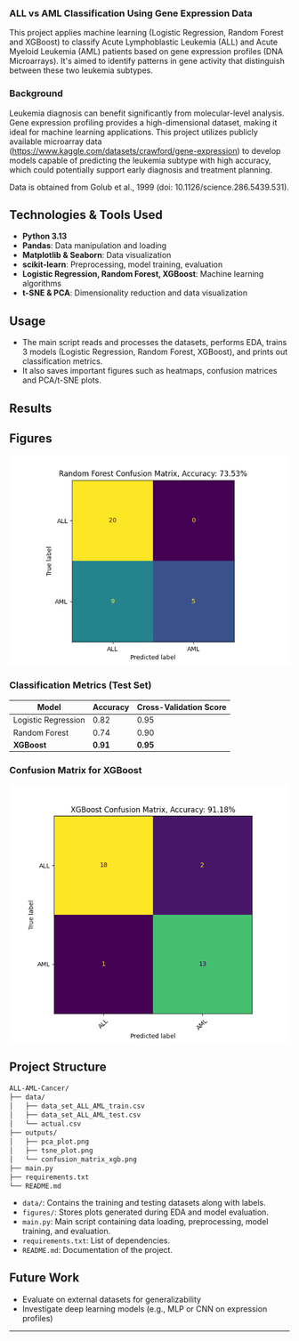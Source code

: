 ### ALL vs AML Classification Using Gene Expression Data

This project applies machine learning (Logistic Regression, Random Forest and XGBoost) to classify Acute Lymphoblastic Leukemia (ALL) and Acute Myeloid Leukemia (AML) patients based on gene expression profiles (DNA Microarrays). 
It's aimed to identify patterns in gene activity that distinguish between these two leukemia subtypes.

### Background

Leukemia diagnosis can benefit significantly from molecular-level analysis. Gene expression profiling provides a high-dimensional dataset, making it ideal for machine learning applications. 
This project utilizes publicly available microarray data (https://www.kaggle.com/datasets/crawford/gene-expression) to develop models capable of predicting the leukemia subtype with high accuracy, which could potentially support early diagnosis and treatment planning.

Data is obtained from Golub et al., 1999 (doi: 10.1126/science.286.5439.531).

## Technologies & Tools Used
- **Python 3.13**
- **Pandas**: Data manipulation and loading
- **Matplotlib & Seaborn**: Data visualization
- **scikit-learn**: Preprocessing, model training, evaluation
- **Logistic Regression, Random Forest, XGBoost**: Machine learning algorithms
- **t-SNE & PCA**: Dimensionality reduction and data visualization


## Usage
- The main script reads and processes the datasets, performs EDA, trains 3 models (Logistic Regression, Random Forest, XGBoost), and prints out classification metrics.
- It also saves important figures such as heatmaps, confusion matrices and PCA/t-SNE plots.

## Results

## Figures
![Confusion Matrix](figures/confusion_matrix_rf.png)

### Classification Metrics (Test Set)
| Model               | Accuracy   | Cross-Validation Score |
|---------------------|------------|-------------------------|
| Logistic Regression | 0.82       | 0.95                    |
| Random Forest       | 0.74       | 0.90                    |
| __XGBoost__         | __0.91__   | __0.95__                |

### Confusion Matrix for XGBoost
![Confusion Matrix](figures/confusion_matrix_xgb.png)

## Project Structure
```
ALL-AML-Cancer/
├── data/
│   ├── data_set_ALL_AML_train.csv
│   ├── data_set_ALL_AML_test.csv
│   └── actual.csv
├── outputs/
│   ├── pca_plot.png
│   ├── tsne_plot.png
│   └── confusion_matrix_xgb.png
├── main.py
├── requirements.txt
└── README.md
```
- `data/`: Contains the training and testing datasets along with labels.
- `figures/`: Stores plots generated during EDA and model evaluation.
- `main.py`: Main script containing data loading, preprocessing, model training, and evaluation.
- `requirements.txt`: List of dependencies.
- `README.md`: Documentation of the project.

## Future Work
- Evaluate on external datasets for generalizability
- Investigate deep learning models (e.g., MLP or CNN on expression profiles)

---
